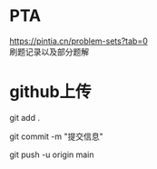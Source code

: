 # PTA
https://pintia.cn/problem-sets?tab=0   
刷题记录以及部分题解  



# github上传
git add .   

git commit  -m  "提交信息"   

git push -u origin main  

